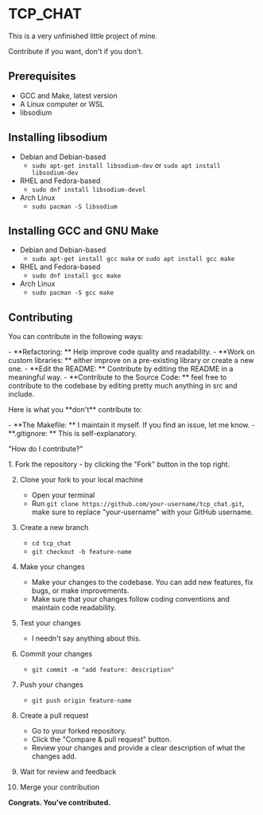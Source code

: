 # TCP_CHAT
<p>This is a very unfinished little project of mine.</p>
Contribute if you want, don't if you don't.

## Prerequisites
- GCC and Make, latest version
- A Linux computer or WSL
- libsodium

## Installing libsodium
- Debian and Debian-based 
    - `sudo apt-get install libsodium-dev` or `sudo apt install libsodium-dev`
- RHEL and Fedora-based
    - `sudo dnf install libsodium-devel`
- Arch Linux
    - `sudo pacman -S libsodium`

## Installing GCC and GNU Make
- Debian and Debian-based 
    - `sudo apt-get install gcc make` or `sudo apt install gcc make`
- RHEL and Fedora-based
    - `sudo dnf install gcc make`
- Arch Linux
    - `sudo pacman -S gcc make`

## Contributing
<p>You can contribute in the following ways:</p>
- **Refactoring: ** Help improve code quality and readability.
- **Work on custom libraries: ** either improve on a pre-existing library or create a new one.
- **Edit the README: ** Contribute by editing the README in a meaningful way.
- **Contribute to the Source Code: ** feel free to contribute to the codebase by editing pretty much anything in src and include.

<br />
<p>Here is what you **don't** contribute to:</p>
- **The Makefile: ** I maintain it myself. If you find an issue, let me know.
- **.gitignore: ** This is self-explanatory.

<br />
<p>"How do I contribute?"</p>
1. Fork the repository
    - by clicking the "Fork" button in the top right.

2. Clone your fork to your local machine
    - Open your terminal
    - Run `git clone https://github.com/your-username/tcp_chat.git`, make sure to replace "your-username" with your GitHub username.

3. Create a new branch
    - `cd tcp_chat`
    - `git checkout -b feature-name`

4. Make your changes
    - Make your changes to the codebase. You can add new features, fix bugs, or make improvements.
    - Make sure that your changes follow coding conventions and maintain code readability.

5. Test your changes
    - I needn't say anything about this.

6. Commit your changes
    - `git commit -m "add feature: description"`

7. Push your changes
    - `git push origin feature-name`

8. Create a pull request
    - Go to your forked repository.
    - Click the "Compare & pull request" button.
    - Review your changes and provide a clear description of what the changes add.

9. Wait for review and feedback

10. Merge your contribution

**Congrats. You've contributed.**

